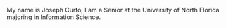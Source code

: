 
My name is Joseph Curto, I am a Senior at the University of North Florida majoring in Information Science. 
